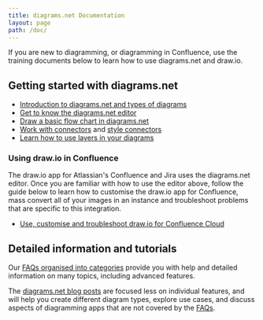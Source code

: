 ```yaml
---
title: diagrams.net Documentation
layout: page
path: /doc/
---
```


If you are new to diagramming, or diagramming in Confluence, use the training documents below to learn how to use diagrams.net and draw.io.

## Getting started with diagrams.net

* [Introduction to diagrams.net and types of diagrams](/doc/getting-started-diagram-types.html)
* [Get to know the diagrams.net editor](/doc/getting-started-editor.html)
* [Draw a basic flow chart in diagrams.net](/doc/getting-started-basic-flow-chart.html)
* [Work with connectors](/doc/faq/connectors.html) and [style connectors](/doc/faq/connector-styles.html)
* [Learn how to use layers in your diagrams](/doc/layers.html)

### Using draw.io in Confluence

The draw.io app for Atlassian's Confluence and Jira uses the diagrams.net editor. Once you are familiar with how to use the editor above, follow the guide below to learn how to customise the draw.io app for Confluence, mass convert all of your images in an instance and troubleshoot problems that are specific to this integration.

* [Use, customise and troubleshoot draw.io for Confluence Cloud](/doc/drawio-confluence-cloud.html)

## Detailed information and tutorials

Our [FAQs organised into categories](/doc/faq/) provide you with help and detailed information on many topics, including advanced features.

The [diagrams.net blog posts](/blog/) are focused less on individual features, and will help you create different diagram types, explore use cases, and discuss aspects of diagramming apps that are not covered by the [FAQs]((/doc/faq/)).
